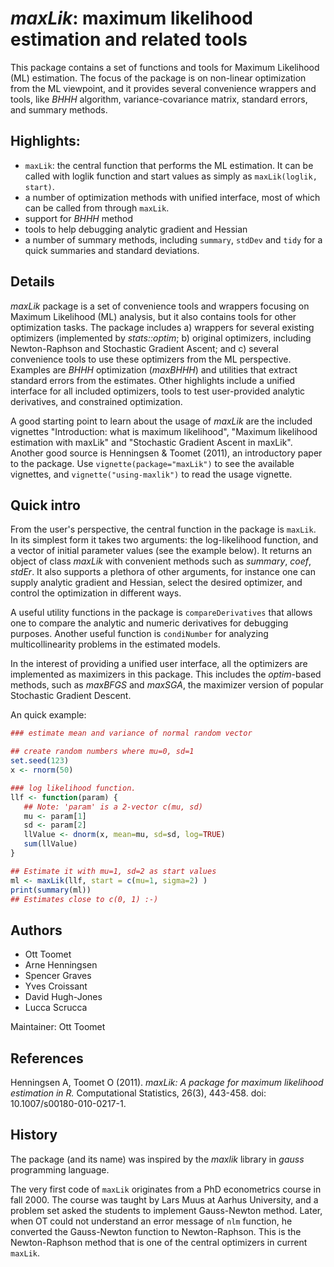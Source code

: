 # _maxLik_: maximum likelihood estimation and related tools

This package contains a set of functions and tools for Maximum
Likelihood (ML) estimation.  The focus of the package is on non-linear
optimization from the ML viewpoint, and it provides several
convenience wrappers and tools, like _BHHH_ algorithm,
variance-covariance matrix, standard errors, and summary methods.

## Highlights:

* `maxLik`: the central function that performs the ML estimation.  It
  can be called with loglik function and start values as simply as
  `maxLik(loglik, start)`.
* a number of optimization methods with unified interface, most of
  which can be called from through `maxLik`.
* support for _BHHH_ method
* tools to help debugging analytic gradient and Hessian
* a number of summary methods, including `summary`, `stdDev` and
  `tidy` for a quick summaries and standard deviations.

## Details

_maxLik_ package is a set of convenience tools and wrappers
focusing on
Maximum Likelihood (ML) analysis, but it also contains tools for
other optimization tasks.
The package includes a) wrappers for several
existing optimizers (implemented by _stats::optim_; b) original
optimizers, including Newton-Raphson and Stochastic Gradient Ascent;
and c) several convenience tools
to use these optimizers from the ML perspective.  Examples are _BHHH_
optimization (_maxBHHH_) and utilities that extract
standard errors from the estimates.  Other highlights include a unified
interface for all included optimizers, tools to test user-provided analytic
derivatives, and constrained optimization.

A good starting point to learn about the usage of _maxLik_ are the
included vignettes "Introduction: what is maximum likelihood",
"Maximum likelihood estimation with maxLik" and
"Stochastic Gradient Ascent in maxLik".  Another good
source is
Henningsen & Toomet (2011), an introductory paper to the package.
Use
`vignette(package="maxLik")` to see the available vignettes, and
`vignette("using-maxlik")` to read the usage vignette.

## Quick intro

From the user's perspective, the
central function in the package is `maxLik`.  In its
simplest form it takes two arguments: the log-likelihood function, and
a vector of initial parameter values (see the example below).
It returns an object of class
_maxLik_ with convenient methods such as
_summary_, _coef_, _stdEr_.  It also supports a plethora
of other arguments, for instance one can supply analytic gradient and
Hessian, select the desired optimizer, and control the optimization in
different ways.

A useful utility functions in the package is
`compareDerivatives` that
allows one to compare the analytic and numeric derivatives for debugging
purposes.
Another useful function is `condiNumber` for
analyzing multicollinearity problems in the estimated models.

In the interest of providing a unified user interface, all the
optimizers are implemented as maximizers in this package.  This includes
the _optim_-based methods, such as _maxBFGS_ and
_maxSGA_, the maximizer version of popular Stochastic
Gradient Descent.

An quick example:
```r
### estimate mean and variance of normal random vector

## create random numbers where mu=0, sd=1
set.seed(123)
x <- rnorm(50)

### log likelihood function.
llf <- function(param) {
   ## Note: 'param' is a 2-vector c(mu, sd)
   mu <- param[1]
   sd <- param[2]
   llValue <- dnorm(x, mean=mu, sd=sd, log=TRUE)
   sum(llValue)
}

## Estimate it with mu=1, sd=2 as start values
ml <- maxLik(llf, start = c(mu=1, sigma=2) )
print(summary(ml))
## Estimates close to c(0, 1) :-)
```

## Authors

* Ott Toomet
* Arne Henningsen
* Spencer Graves
* Yves Croissant
* David Hugh-Jones
* Lucca Scrucca

Maintainer: Ott Toomet

## References

Henningsen A, Toomet O (2011). _maxLik: A package for maximum
    likelihood estimation in R._
  Computational Statistics, 26(3), 443-458. doi:
10.1007/s00180-010-0217-1.



## History

The package (and its name) was inspired by the _maxlik_ library in
_gauss_ programming language.

The very first code of `maxLik` originates from a PhD econometrics
course in fall 2000.  The course was taught by Lars Muus at Aarhus
University, and a problem set asked the students to implement
Gauss-Newton method.  Later, when OT could not understand an error message of
`nlm` function, he converted the Gauss-Newton function to Newton-Raphson.  This
is the Newton-Raphson method that is one of the central optimizers in
current `maxLik`.
